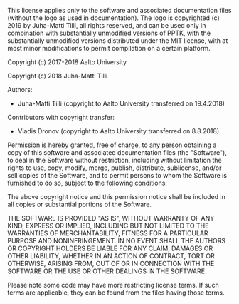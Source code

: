 This license applies only to the software and associated documentation files
(without the logo as used in documentation). The logo is copyrighted (c) 2019
by Juha-Matti Tilli, all rights reserved, and can be used only in combination
with substantially unmodified versions of PPTK, with the substantially
unmodified versions distributed under the MIT license, with at most minor
modifications to permit compilation on a certain platform.

Copyright (c) 2017-2018 Aalto University

Copyright (c) 2018 Juha-Matti Tilli

Authors:
- Juha-Matti Tilli (copyright to Aalto University transferred on 19.4.2018)

Contributors with copyright transfer:
- Vladis Dronov (copyright to Aalto University transferred on 8.8.2018)

Permission is hereby granted, free of charge, to any person obtaining
a copy of this software and associated documentation files (the
"Software"), to deal in the Software without restriction, including
without limitation the rights to use, copy, modify, merge, publish,
distribute, sublicense, and/or sell copies of the Software, and to
permit persons to whom the Software is furnished to do so, subject to
the following conditions:

The above copyright notice and this permission notice shall be
included in all copies or substantial portions of the Software.

THE SOFTWARE IS PROVIDED "AS IS", WITHOUT WARRANTY OF ANY KIND,
EXPRESS OR IMPLIED, INCLUDING BUT NOT LIMITED TO THE WARRANTIES OF
MERCHANTABILITY, FITNESS FOR A PARTICULAR PURPOSE AND
NONINFRINGEMENT. IN NO EVENT SHALL THE AUTHORS OR COPYRIGHT HOLDERS BE
LIABLE FOR ANY CLAIM, DAMAGES OR OTHER LIABILITY, WHETHER IN AN ACTION
OF CONTRACT, TORT OR OTHERWISE, ARISING FROM, OUT OF OR IN CONNECTION
WITH THE SOFTWARE OR THE USE OR OTHER DEALINGS IN THE SOFTWARE.

Please note some code may have more restricting license terms. If such terms
are applicable, they can be found from the files having those terms.
